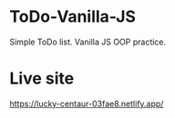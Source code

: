 # ToDo-Vanilla-JS
Simple ToDo list. Vanilla JS OOP practice.

# Live site
https://lucky-centaur-03fae8.netlify.app/
